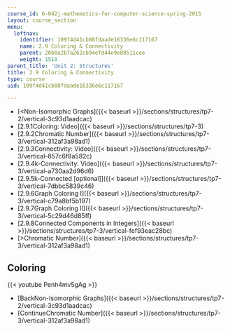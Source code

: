 ```yaml
---
course_id: 6-042j-mathematics-for-computer-science-spring-2015
layout: course_section
menu:
  leftnav:
    identifier: 109f4d41cb88fdaade16336e6c117167
    name: 2.9 Coloring & Connectivity
    parent: 20b0a2b7a262cb94efd44e9e00511cee
    weight: 1510
parent_title: 'Unit 2: Structures'
title: 2.9 Coloring & Connectivity
type: course
uid: 109f4d41cb88fdaade16336e6c117167

---
```


*   [<Non-Isomorphic Graphs]({{< baseurl >}}/sections/structures/tp7-2/vertical-3c93d1aadcac)
*   [2.9.1Coloring: Video]({{< baseurl >}}/sections/structures/tp7-3)
*   [2.9.2Chromatic Number]({{< baseurl >}}/sections/structures/tp7-3/vertical-312af3a98ad1)
*   [2.9.3Connectivity: Video]({{< baseurl >}}/sections/structures/tp7-3/vertical-857c6f8a582c)
*   [2.9.4k-Connectivity: Video]({{< baseurl >}}/sections/structures/tp7-3/vertical-a730aa2d96d6)
*   [2.9.5k-Connected \[optional\]]({{< baseurl >}}/sections/structures/tp7-3/vertical-7dbbc5839c46)
*   [2.9.6Graph Coloring I]({{< baseurl >}}/sections/structures/tp7-3/vertical-c79a8bf5b197)
*   [2.9.7Graph Coloring II]({{< baseurl >}}/sections/structures/tp7-3/vertical-5c29d46d85ff)
*   [2.9.8Connected Components in Integers]({{< baseurl >}}/sections/structures/tp7-3/vertical-fef93eac28bc)
*   [\>Chromatic Number]({{< baseurl >}}/sections/structures/tp7-3/vertical-312af3a98ad1)

Coloring
--------

{{< youtube Penh4mv5gAg >}}

*   [BackNon-Isomorphic Graphs]({{< baseurl >}}/sections/structures/tp7-2/vertical-3c93d1aadcac)
*   [ContinueChromatic Number]({{< baseurl >}}/sections/structures/tp7-3/vertical-312af3a98ad1)